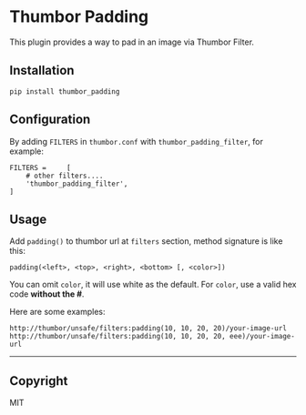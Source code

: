 Thumbor Padding
===

This plugin provides a way to pad in an image via Thumbor Filter.

## Installation
`pip install thumbor_padding`

## Configuration

By adding `FILTERS` in `thumbor.conf` with `thumbor_padding_filter`, for example:
```
FILTERS =     [
    # other filters....
    'thumbor_padding_filter',
]
```

## Usage
Add `padding()` to thumbor url at `filters` section, method signature is like this:

`padding(<left>, <top>, <right>, <bottom> [, <color>])`

You can omit `color`, it will use white as the default.
For `color`, use a valid hex code __without the #__.

Here are some examples:
```
http://thumbor/unsafe/filters:padding(10, 10, 20, 20)/your-image-url
http://thumbor/unsafe/filters:padding(10, 10, 20, 20, eee)/your-image-url
```

---
## Copyright
MIT
